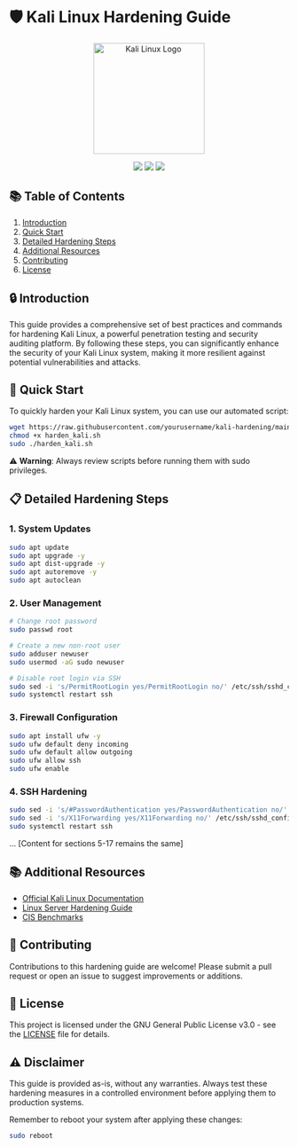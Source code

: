 # 🛡️ Kali Linux Hardening Guide

<p align="center">
  <img src="https://www.kali.org/images/kali-dragon-icon.svg" alt="Kali Linux Logo" width="200"/>
</p>

<p align="center">
  <a href="https://www.kali.org/"><img src="https://img.shields.io/badge/Platform-Kali%20Linux-557C94.svg"></a>
  <a href="https://www.gnu.org/licenses/gpl-3.0"><img src="https://img.shields.io/badge/License-GPLv3-blue.svg"></a>
  <a href="#"><img src="https://img.shields.io/badge/Maintained%3F-yes-green.svg"></a>
</p>

## 📚 Table of Contents
1. [Introduction](#-introduction)
2. [Quick Start](#-quick-start)
3. [Detailed Hardening Steps](#-detailed-hardening-steps)
4. [Additional Resources](#-additional-resources)
5. [Contributing](#-contributing)
6. [License](#-license)

## 🔒 Introduction
This guide provides a comprehensive set of best practices and commands for hardening Kali Linux, a powerful penetration testing and security auditing platform. By following these steps, you can significantly enhance the security of your Kali Linux system, making it more resilient against potential vulnerabilities and attacks.

## 🚀 Quick Start
To quickly harden your Kali Linux system, you can use our automated script:

```bash
wget https://raw.githubusercontent.com/yourusername/kali-hardening/main/harden_kali.sh
chmod +x harden_kali.sh
sudo ./harden_kali.sh
```

⚠️ **Warning**: Always review scripts before running them with sudo privileges.

## 📋 Detailed Hardening Steps

### 1. System Updates
```bash
sudo apt update
sudo apt upgrade -y
sudo apt dist-upgrade -y
sudo apt autoremove -y
sudo apt autoclean
```

### 2. User Management
```bash
# Change root password
sudo passwd root

# Create a new non-root user
sudo adduser newuser
sudo usermod -aG sudo newuser

# Disable root login via SSH
sudo sed -i 's/PermitRootLogin yes/PermitRootLogin no/' /etc/ssh/sshd_config
sudo systemctl restart ssh
```

### 3. Firewall Configuration
```bash
sudo apt install ufw -y
sudo ufw default deny incoming
sudo ufw default allow outgoing
sudo ufw allow ssh
sudo ufw enable
```

### 4. SSH Hardening
```bash
sudo sed -i 's/#PasswordAuthentication yes/PasswordAuthentication no/' /etc/ssh/sshd_config
sudo sed -i 's/X11Forwarding yes/X11Forwarding no/' /etc/ssh/sshd_config
sudo systemctl restart ssh
```

... [Content for sections 5-17 remains the same]

## 📚 Additional Resources
- [Official Kali Linux Documentation](https://www.kali.org/docs/)
- [Linux Server Hardening Guide](https://github.com/imthenachoman/How-To-Secure-A-Linux-Server)
- [CIS Benchmarks](https://www.cisecurity.org/cis-benchmarks/)

## 🤝 Contributing
Contributions to this hardening guide are welcome! Please submit a pull request or open an issue to suggest improvements or additions.

## 📄 License
This project is licensed under the GNU General Public License v3.0 - see the [LICENSE](LICENSE) file for details.

## ⚠️ Disclaimer
This guide is provided as-is, without any warranties. Always test these hardening measures in a controlled environment before applying them to production systems.

Remember to reboot your system after applying these changes:
```bash
sudo reboot
```
